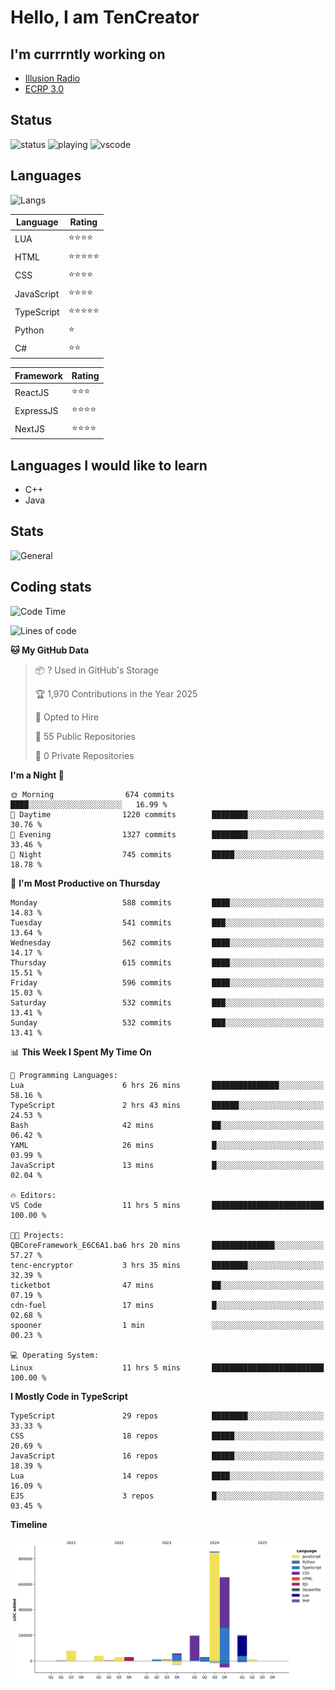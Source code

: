 # Hello, I am TenCreator

## I'm currrntly working on
- [Illusion Radio](https://illusionradio.co.uk/)
- [ECRP 3.0](http://github.com/Emerald-Coast-Roleplay/)

## Status
![status](https://api.statusbadges.me/badge/status/518334475038359555?simple=true&style=for-the-badge)
![playing](https://api.statusbadges.me/badge/playing/518334475038359555?style=for-the-badge)
![vscode](https://api.statusbadges.me/badge/vscode/518334475038359555?style=for-the-badge)

## Languages
![Langs](https://github-readme-stats.vercel.app/api/top-langs/?username=tencreator&layout=compact&theme=radical)


|Language|Rating|
|--------|------|
|LUA|⭐️⭐️⭐️⭐️|
|HTML|⭐️⭐️⭐️⭐️⭐️|
|CSS|⭐️⭐️⭐️⭐️|
|JavaScript|⭐️⭐️⭐️⭐️|
|TypeScript|⭐️⭐️⭐️⭐️⭐️|
|Python|⭐️|
|C#|⭐️⭐️ |

|Framework|Rating|
|--------|------|
|ReactJS|⭐️⭐️⭐|
|ExpressJS|⭐️⭐️⭐️⭐️|
|NextJS|⭐️⭐️⭐⭐️|

## Languages I would like to learn
- C++
- Java

## Stats
![General](https://github-readme-stats.vercel.app/api?username=tencreator&show_icons=true&theme=radical)

## Coding stats

<!--START_SECTION:waka-->
![Code Time](http://img.shields.io/badge/Code%20Time-524%20hrs%2026%20mins-blue)

![Lines of code](https://img.shields.io/badge/From%20Hello%20World%20I%27ve%20Written-2.2%20million%20lines%20of%20code-blue)

**🐱 My GitHub Data** 

> 📦 ? Used in GitHub's Storage 
 > 
> 🏆 1,970 Contributions in the Year 2025
 > 
> 💼 Opted to Hire
 > 
> 📜 55 Public Repositories 
 > 
> 🔑 0 Private Repositories 
 > 
**I'm a Night 🦉** 

```text
🌞 Morning                674 commits         ████░░░░░░░░░░░░░░░░░░░░░   16.99 % 
🌆 Daytime                1220 commits        ████████░░░░░░░░░░░░░░░░░   30.76 % 
🌃 Evening                1327 commits        ████████░░░░░░░░░░░░░░░░░   33.46 % 
🌙 Night                  745 commits         █████░░░░░░░░░░░░░░░░░░░░   18.78 % 
```
📅 **I'm Most Productive on Thursday** 

```text
Monday                   588 commits         ████░░░░░░░░░░░░░░░░░░░░░   14.83 % 
Tuesday                  541 commits         ███░░░░░░░░░░░░░░░░░░░░░░   13.64 % 
Wednesday                562 commits         ████░░░░░░░░░░░░░░░░░░░░░   14.17 % 
Thursday                 615 commits         ████░░░░░░░░░░░░░░░░░░░░░   15.51 % 
Friday                   596 commits         ████░░░░░░░░░░░░░░░░░░░░░   15.03 % 
Saturday                 532 commits         ███░░░░░░░░░░░░░░░░░░░░░░   13.41 % 
Sunday                   532 commits         ███░░░░░░░░░░░░░░░░░░░░░░   13.41 % 
```


📊 **This Week I Spent My Time On** 

```text
💬 Programming Languages: 
Lua                      6 hrs 26 mins       ███████████████░░░░░░░░░░   58.16 % 
TypeScript               2 hrs 43 mins       ██████░░░░░░░░░░░░░░░░░░░   24.53 % 
Bash                     42 mins             ██░░░░░░░░░░░░░░░░░░░░░░░   06.42 % 
YAML                     26 mins             █░░░░░░░░░░░░░░░░░░░░░░░░   03.99 % 
JavaScript               13 mins             █░░░░░░░░░░░░░░░░░░░░░░░░   02.04 % 

🔥 Editors: 
VS Code                  11 hrs 5 mins       █████████████████████████   100.00 % 

🐱‍💻 Projects: 
QBCoreFramework_E6C6A1.ba6 hrs 20 mins       ██████████████░░░░░░░░░░░   57.27 % 
tenc-encryptor           3 hrs 35 mins       ████████░░░░░░░░░░░░░░░░░   32.39 % 
ticketbot                47 mins             ██░░░░░░░░░░░░░░░░░░░░░░░   07.19 % 
cdn-fuel                 17 mins             █░░░░░░░░░░░░░░░░░░░░░░░░   02.68 % 
spooner                  1 min               ░░░░░░░░░░░░░░░░░░░░░░░░░   00.23 % 

💻 Operating System: 
Linux                    11 hrs 5 mins       █████████████████████████   100.00 % 
```

**I Mostly Code in TypeScript** 

```text
TypeScript               29 repos            ████████░░░░░░░░░░░░░░░░░   33.33 % 
CSS                      18 repos            █████░░░░░░░░░░░░░░░░░░░░   20.69 % 
JavaScript               16 repos            █████░░░░░░░░░░░░░░░░░░░░   18.39 % 
Lua                      14 repos            ████░░░░░░░░░░░░░░░░░░░░░   16.09 % 
EJS                      3 repos             █░░░░░░░░░░░░░░░░░░░░░░░░   03.45 % 
```



**Timeline**

![Lines of Code chart](https://raw.githubusercontent.com/tencreator/tencreator/main/assets/bar_graph.png)


<!--END_SECTION:waka-->
